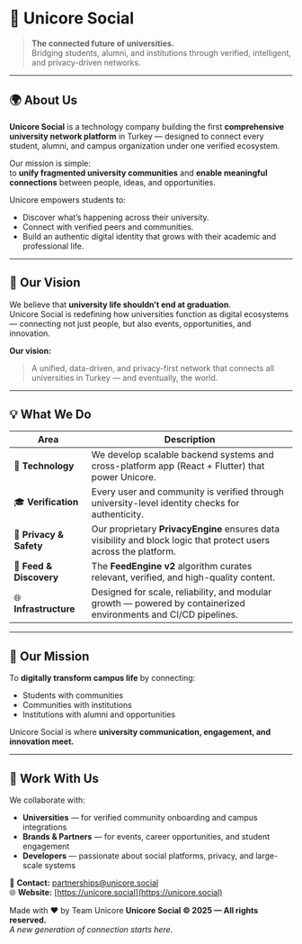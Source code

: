 # 🦄 Unicore Social

> **The connected future of universities.**  
> Bridging students, alumni, and institutions through verified, intelligent, and privacy-driven networks.

---

## 🌍 About Us

**Unicore Social** is a technology company building the first **comprehensive university network platform** in Turkey — designed to connect every student, alumni, and campus organization under one verified ecosystem.

Our mission is simple:  
to **unify fragmented university communities** and **enable meaningful connections** between people, ideas, and opportunities.

Unicore empowers students to:
- Discover what’s happening across their university.
- Connect with verified peers and communities.
- Build an authentic digital identity that grows with their academic and professional life.

---

## 🚀 Our Vision

We believe that **university life shouldn’t end at graduation**.  
Unicore Social is redefining how universities function as digital ecosystems — connecting not just people, but also events, opportunities, and innovation.

**Our vision:**  
> A unified, data-driven, and privacy-first network that connects all universities in Turkey — and eventually, the world.

---

## 💡 What We Do

| Area | Description |
|------|--------------|
| 🧠 **Technology** | We develop scalable backend systems and cross-platform app (React + Flutter) that power Unicore. |
| 🎓 **Verification** | Every user and community is verified through university-level identity checks for authenticity. |
| 🔐 **Privacy & Safety** | Our proprietary **PrivacyEngine** ensures data visibility and block logic that protect users across the platform. |
| 🔄 **Feed & Discovery** | The **FeedEngine v2** algorithm curates relevant, verified, and high-quality content. |
| 🌐 **Infrastructure** | Designed for scale, reliability, and modular growth — powered by containerized environments and CI/CD pipelines. |

---

## 🧭 Our Mission

To **digitally transform campus life** by connecting:
- Students with communities  
- Communities with institutions  
- Institutions with alumni and opportunities  

Unicore Social is where **university communication, engagement, and innovation meet.**

---

## 🤝 Work With Us

We collaborate with:
- **Universities** — for verified community onboarding and campus integrations  
- **Brands & Partners** — for events, career opportunities, and student engagement  
- **Developers** — passionate about social platforms, privacy, and large-scale systems  

📩 **Contact:** partnerships@unicore.social  
🌐 **Website:** [https://unicore.social](https://unicore.social)

Made with ❤️ by Team Unicore
**Unicore Social © 2025 — All rights reserved.**  
_A new generation of connection starts here._
